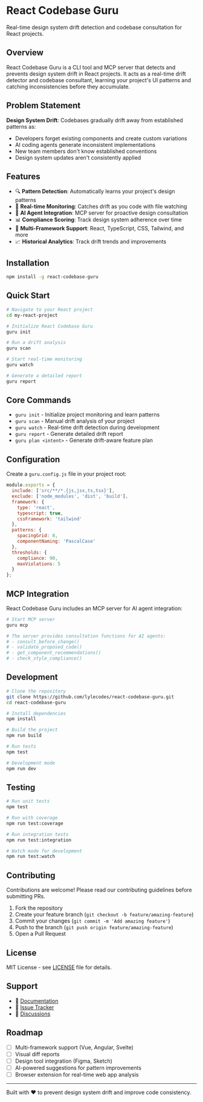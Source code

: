 # React Codebase Guru

Real-time design system drift detection and codebase consultation for React projects.

## Overview

React Codebase Guru is a CLI tool and MCP server that detects and prevents design system drift in React projects. It acts as a real-time drift detector and codebase consultant, learning your project's UI patterns and catching inconsistencies before they accumulate.

## Problem Statement

**Design System Drift**: Codebases gradually drift away from established patterns as:
- Developers forget existing components and create custom variations
- AI coding agents generate inconsistent implementations
- New team members don't know established conventions
- Design system updates aren't consistently applied

## Features

- 🔍 **Pattern Detection**: Automatically learns your project's design patterns
- 🚨 **Real-time Monitoring**: Catches drift as you code with file watching
- 🤖 **AI Agent Integration**: MCP server for proactive design consultation
- 📊 **Compliance Scoring**: Track design system adherence over time
- 🎨 **Multi-Framework Support**: React, TypeScript, CSS, Tailwind, and more
- 📈 **Historical Analytics**: Track drift trends and improvements

## Installation

```bash
npm install -g react-codebase-guru
```

## Quick Start

```bash
# Navigate to your React project
cd my-react-project

# Initialize React Codebase Guru
guru init

# Run a drift analysis
guru scan

# Start real-time monitoring
guru watch

# Generate a detailed report
guru report
```

## Core Commands

- `guru init` - Initialize project monitoring and learn patterns
- `guru scan` - Manual drift analysis of your project
- `guru watch` - Real-time drift detection during development
- `guru report` - Generate detailed drift report
- `guru plan <intent>` - Generate drift-aware feature plan

## Configuration

Create a `guru.config.js` file in your project root:

```javascript
module.exports = {
  include: ['src/**/*.{js,jsx,ts,tsx}'],
  exclude: ['node_modules', 'dist', 'build'],
  framework: {
    type: 'react',
    typescript: true,
    cssFramework: 'tailwind'
  },
  patterns: {
    spacingGrid: 8,
    componentNaming: 'PascalCase'
  },
  thresholds: {
    compliance: 90,
    maxViolations: 5
  }
};
```

## MCP Integration

React Codebase Guru includes an MCP server for AI agent integration:

```bash
# Start MCP server
guru mcp

# The server provides consultation functions for AI agents:
# - consult_before_change()
# - validate_proposed_code()
# - get_component_recommendations()
# - check_style_compliance()
```

## Development

```bash
# Clone the repository
git clone https://github.com/lylecodes/react-codebase-guru.git
cd react-codebase-guru

# Install dependencies
npm install

# Build the project
npm run build

# Run tests
npm test

# Development mode
npm run dev
```

## Testing

```bash
# Run unit tests
npm test

# Run with coverage
npm run test:coverage

# Run integration tests
npm run test:integration

# Watch mode for development
npm run test:watch
```

## Contributing

Contributions are welcome! Please read our contributing guidelines before submitting PRs.

1. Fork the repository
2. Create your feature branch (`git checkout -b feature/amazing-feature`)
3. Commit your changes (`git commit -m 'Add amazing feature'`)
4. Push to the branch (`git push origin feature/amazing-feature`)
5. Open a Pull Request

## License

MIT License - see [LICENSE](LICENSE) file for details.

## Support

- 📖 [Documentation](https://github.com/lylecodes/react-codebase-guru/wiki)
- 🐛 [Issue Tracker](https://github.com/lylecodes/react-codebase-guru/issues)
- 💬 [Discussions](https://github.com/lylecodes/react-codebase-guru/discussions)

## Roadmap

- [ ] Multi-framework support (Vue, Angular, Svelte)
- [ ] Visual diff reports
- [ ] Design tool integration (Figma, Sketch)
- [ ] AI-powered suggestions for pattern improvements
- [ ] Browser extension for real-time web app analysis

---

Built with ❤️ to prevent design system drift and improve code consistency.